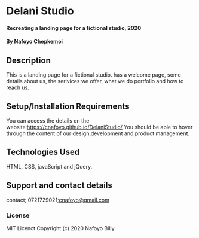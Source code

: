 # Delani Studio
#### Recreating a landing page for a fictional studio, 2020
#### By Nafoyo Chepkemoi
## Description
This is a landing page for a fictional studio.
has a welcome page,  some details about us, the serivices we offer, what we do portfolio and how to reach us.
## Setup/Installation Requirements
You can access the details on the website:https://cnafoyo.github.io/DelaniStudio/
You should be able to hover through the content of our design,development and product management.
## Technologies Used
HTML, CSS, javaScript and jQuery.
## Support and contact details
contact; 0721729021;cnafoyo@gmail.com
### License
MIT Licenct
Copyright (c) 2020 Nafoyo Billy 
